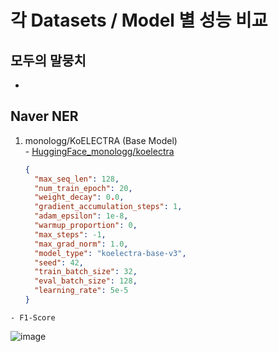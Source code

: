 # 각 Datasets / Model 별 성능 비교

## 모두의 말뭉치
  - 

## Naver NER
  1) monologg/KoELECTRA (Base Model)  
    - [HuggingFace_monologg/koelectra](https://huggingface.co/monologg/koelectra-base-v3-discriminator)  
     
      ```json
      {
        "max_seq_len": 128,
        "num_train_epoch": 20,
        "weight_decay": 0.0,
        "gradient_accumulation_steps": 1,
        "adam_epsilon": 1e-8,
        "warmup_proportion": 0,
        "max_steps": -1,
        "max_grad_norm": 1.0,
        "model_type": "koelectra-base-v3",
        "seed": 42,
        "train_batch_size": 32,
        "eval_batch_size": 128,
        "learning_rate": 5e-5
      }
      ```
      
    - F1-Score
      
  ![image](https://user-images.githubusercontent.com/30927066/157807600-c9f9ad48-4609-464c-866f-5a6c33aaeea3.png)

